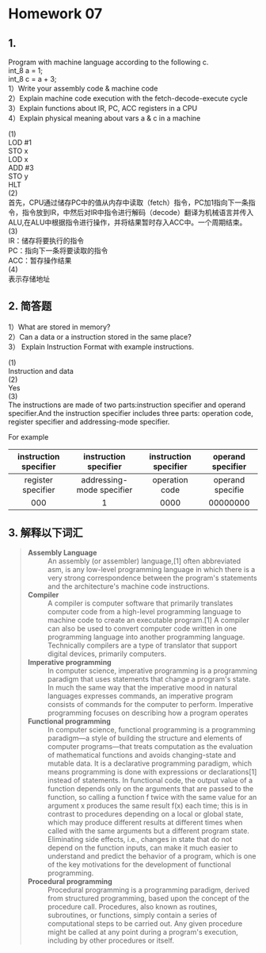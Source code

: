 # Homework 07

## 1.

Program with machine language according to the following c.  
int_8 a = 1;  
int_8 c = a + 3;  
1）Write your assembly code & machine code  
2）Explain machine code execution with the fetch-decode-execute cycle  
3）Explain functions about IR, PC, ACC registers in a CPU  
4）Explain physical meaning about vars a & c in a machine

(1)  
LOD&nbsp;#1  
STO&nbsp;x  
LOD&nbsp;x  
ADD&nbsp;#3  
STO&nbsp;y  
HLT  
(2)  
首先，CPU通过储存PC中的值从内存中读取（fetch）指令，PC加1指向下一条指令，指令放到IR，中然后对IR中指令进行解码（decode）翻译为机械语言并传入ALU,在ALU中根据指令进行操作，并将结果暂时存入ACC中。一个周期结束。  
(3)  
IR：储存将要执行的指令  
PC：指向下一条将要读取的指令  
ACC：暂存操作结果  
(4)  
表示存储地址

## 2. 简答题

1）What are stored in memory?  
2）Can a data or a instruction stored in the same place?  
3） Explain Instruction Format with example instructions.  

(1)  
Instruction and data  
(2)  
Yes  
(3)  
The instructions are made of two parts:instruction specifier and operand specifier.And the instruction specifier includes three parts: operation code,  register specifier and addressing-mode specifier.

For example  

|instruction specifier|instruction specifier|instruction specifier|operand specifier|
|:-:|:-:|:-:|:-:|
|register specifier|addressing-mode specifier|operation code|operand specifie|
|000|1|0000|00000000|

## 3. 解释以下词汇

><dl>
><dt><strong>Assembly Language</strong></dt>
><dd>An assembly (or assembler) language,[1] often abbreviated asm, is any low-level programming language in which there is a very strong correspondence between the program's statements and the architecture's machine code instructions.</dd>
><dt><strong>Compiler</strong></dt>
><dd>A compiler is computer software that primarily translates computer code from a high-level programming language to machine code to create an executable program.[1] A compiler can also be used to convert computer code written in one programming language into another programming language. Technically compilers are a type of translator that support digital devices, primarily computers.</dd>
><dt><strong>Imperative programming</strong></dt>
><dd>In computer science, imperative programming is a programming paradigm that uses statements that change a program's state. In much the same way that the imperative mood in natural languages expresses commands, an imperative program consists of commands for the computer to perform. Imperative programming focuses on describing how a program operates</dd>
><dt><strong>Functional programming</strong></dt>
><dd>In computer science, functional programming is a programming paradigm—a style of building the structure and elements of computer programs—that treats computation as the evaluation of mathematical functions and avoids changing-state and mutable data. It is a declarative programming paradigm, which means programming is done with expressions or declarations[1] instead of statements. In functional code, the output value of a function depends only on the arguments that are passed to the function, so calling a function f twice with the same value for an argument x produces the same result f(x) each time; this is in contrast to procedures depending on a local or global state, which may produce different results at different times when called with the same arguments but a different program state. Eliminating side effects, i.e., changes in state that do not depend on the function inputs, can make it much easier to understand and predict the behavior of a program, which is one of the key motivations for the development of functional programming.</dd>
><dt><strong>Procedural programming</strong></dt>
><dd>Procedural programming is a programming paradigm, derived from structured programming, based upon the concept of the procedure call. Procedures, also known as routines, subroutines, or functions, simply contain a series of computational steps to be carried out. Any given procedure might be called at any point during a program's execution, including by other procedures or itself. </dd>
></dl>



